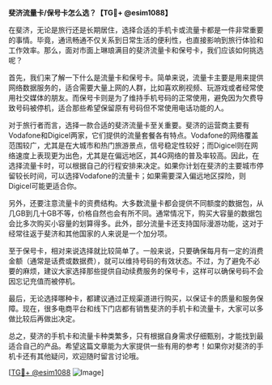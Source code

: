 **斐济流量卡/保号卡怎么选？【TG💪+ @esim1088】**

在斐济，无论是旅行还是长期居住，选择合适的手机卡或流量卡都是一件非常重要的事情。毕竟，通讯畅通不仅关系到日常生活的便利性，也直接影响到旅行体验和工作效率。那么，面对市面上琳琅满目的斐济流量卡和保号卡，我们应该如何挑选呢？

首先，我们来了解一下什么是流量卡和保号卡。简单来说，流量卡主要是用来提供网络数据服务的，适合需要大量上网的人群，比如喜欢刷视频、玩游戏或者经常使用社交媒体的朋友。而保号卡则是为了维持手机号码的正常使用，避免因为欠费导致号码被停机，适合那些希望保留原有号码但不常使用电话功能的人。

对于旅行者而言，选择一款合适的斐济流量卡至关重要。斐济的运营商主要有Vodafone和Digicel两家，它们提供的流量套餐各有特点。Vodafone的网络覆盖范围较广，尤其是在大城市和热门旅游景点，信号稳定性较好；而Digicel则在网络速度上表现更为出色，尤其是在偏远地区，其4G网络的普及率较高。因此，在选择流量卡时，可以根据自己的行程安排来决定。如果你计划在斐济的主要城市停留较长时间，可以选择Vodafone的流量卡；如果需要深入偏远地区探险，则Digicel可能更适合你。

另外，还要注意流量卡的资费结构。大多数流量卡都会提供不同额度的数据包，从几GB到几十GB不等，价格自然也会有所不同。通常情况下，购买大容量的数据包会比多次购买小容量的划算得多。此外，部分流量卡还支持国际漫游功能，这对于经常往返于斐济和其他国家的人来说是一个加分项。

至于保号卡，相对来说选择就比较简单了。一般来说，只要确保每月有一定的消费金额（通常是话费或数据费），就可以维持号码的有效状态。不过，为了避免不必要的麻烦，建议大家选择那些提供自动续费服务的保号卡，这样可以确保号码不会因忘记充值而被停机。

最后，无论选择哪种卡，都建议通过正规渠道进行购买，以保证卡的质量和服务保障。现在，很多电商平台和线下门店都有销售斐济的手机卡和流量卡，大家可以多做比较后再做出决定。

总之，斐济的手机卡和流量卡种类繁多，只有根据自身需求仔细甄别，才能找到最适合自己的产品。希望这篇文章能为大家提供一些有用的参考！如果你对斐济的手机卡还有其他疑问，欢迎随时留言讨论哦。

[[TG💪+ @esim1088](https://t.me/s/esim1088) ![Image](https://i.postimg.cc/4NQfJmqS/Snipaste-2025-05-13-00-14-12.png)]